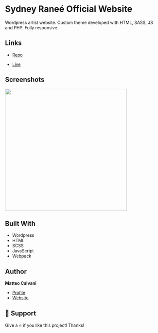 # Sydney Raneé Official Website

<p>Wordpress artist website. Custom theme developed with HTML, SASS, JS and PHP. Fully responsive.</p>

## Links

- [Repo](https://github.com/1987mat/Sydney_Ranee_Official 'Repo')

- [Live](https://sydneyranee.com 'Live View')

## Screenshots

<img src="https://user-images.githubusercontent.com/64235918/210197990-bb421df1-2fbe-408a-9c5d-1225d91b917c.png" width="400"/>

## Built With

- Wordpress
- HTML
- SCSS
- JavaScript
- Webpack

## Author

**Matteo Calvani**

- [Profile](https://github.com/1987mat 'Matteo Calvani')
- [Website](https://1987mat.github.io/Portfolio_Site/ 'Welcome')

## 🤝 Support

Give a ⭐️ if you like this project! Thanks!
